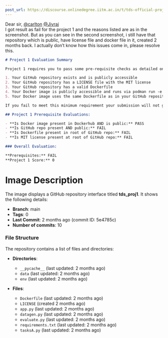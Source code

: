 ```yaml
---
post_url: https://discourse.onlinedegree.iitm.ac.in/t/tds-official-project1-discrepencies/171141/142
---
```

Dear sir, [@carlton](/u/carlton) [@Jivraj](/u/jivraj)  
I got result as fail for the project 1 and the reasons listed are as in the screenshot. But as you can see in the second screenshot, i still have that repository which is public, have license file and docker file in it, created 2 months back. I actually don’t know how this issues come in, please resolve this.  

```markdown
# Project 1 Evaluation Summary

Project 1 requires you to pass some pre-requisite checks as detailed on the [TDS Project 1: Evaluation](link) page:

1. Your GitHub repository exists and is publicly accessible
2. Your GitHub repository has a LICENSE file with the MIT license
3. Your GitHub repository has a valid Dockerfile
4. Your Docker image is publicly accessible and runs via podman run -e AIPROXY_TOKEN=$AIPROXY_TOKEN -p 8000:8000 $IMAGE_NAME
5. Your Docker image uses the same Dockerfile as in your GitHub repository

If you fail to meet this minimum requirement your submission will not get evaluated.

## Project 1 Prerequisite Evaluations:

- **Is Docker image present in Dockerhub AND is public:** PASS
- **Is GitHub repo present AND public:** FAIL
- **Is Dockerfile present in root of GitHub repo:** FAIL
- **Is MIT license present at root of GitHub repo:** FAIL

### Overall Evaluation:

**Prerequisites:** FAIL  
**Project 1 Score:** 0
```

  

# Image Description

The image displays a GitHub repository interface titled **tds_proj1**. It shows the following details:

- **Branch**: main
- **Tags**: 0
- **Last Commit**: 2 months ago (commit ID: 5e4785c)
- **Number of commits**: 10

### File Structure
The repository contains a list of files and directories:

- **Directories**:
  - `__pycache__` (last updated: 2 months ago)
  - `data` (last updated: 2 months ago)
  - `env` (last updated: 2 months ago)

- **Files**:
  - `Dockerfile` (last updated: 2 months ago)
  - `LICENSE` (created 2 months ago)
  - `app.py` (last updated: 2 months ago)
  - `datagen.py` (last updated: 2 months ago)
  - `evaluate.py` (last updated: 2 months ago)
  - `requirements.txt` (last updated: 2 months ago)
  - `tasksA.py` (last updated: 2 months ago)